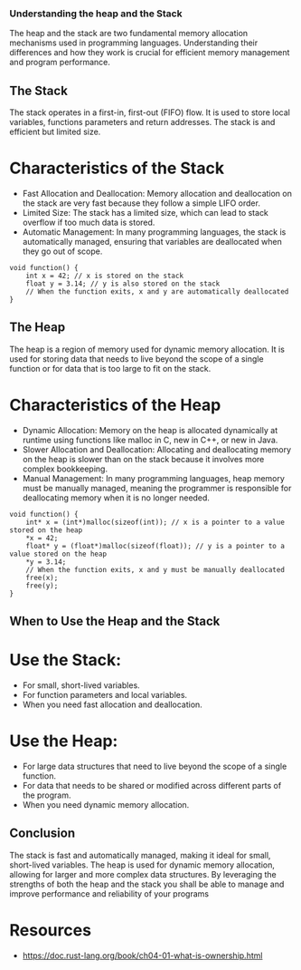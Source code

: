 ### Understanding the heap and the Stack

The heap and the stack are two fundamental memory allocation mechanisms used in programming languages. Understanding their differences and how they work is crucial for efficient memory management and program performance.

## The Stack 
The stack operates in a first-in, first-out (FIFO) flow.  It is used to store local variables, functions parameters and return addresses. The stack is and efficient but limited size.

# Characteristics of the Stack
- Fast Allocation and Deallocation: Memory allocation and deallocation on the stack are very fast because they follow a simple LIFO order.
- Limited Size: The stack has a limited size, which can lead to stack overflow if too much data is stored.
- Automatic Management: In many programming languages, the stack is automatically managed, ensuring that variables are deallocated when they go out of scope.

```
void function() {
    int x = 42; // x is stored on the stack
    float y = 3.14; // y is also stored on the stack
    // When the function exits, x and y are automatically deallocated
}
```
 
## The Heap 

The heap is a region of memory used for dynamic memory allocation. It is used for storing data that needs to live beyond the scope of a single function or for data that is too large to fit on the stack.

# Characteristics of the Heap

- Dynamic Allocation: Memory on the heap is allocated dynamically at runtime using functions like malloc in C, new in C++, or new in Java.
- Slower Allocation and Deallocation: Allocating and deallocating memory on the heap is slower than on the stack because it involves more complex bookkeeping.
- Manual Management: In many programming languages, heap memory must be manually managed, meaning the programmer is responsible for deallocating memory when it is no longer needed.

```
void function() {
    int* x = (int*)malloc(sizeof(int)); // x is a pointer to a value stored on the heap
    *x = 42;
    float* y = (float*)malloc(sizeof(float)); // y is a pointer to a value stored on the heap
    *y = 3.14;
    // When the function exits, x and y must be manually deallocated
    free(x);
    free(y);
}
```
## When to Use the Heap and the Stack
# Use the Stack:
- For small, short-lived variables.
- For function parameters and local variables.
- When you need fast allocation and deallocation.

# Use the Heap:

- For large data structures that need to live beyond the scope of a single function.
- For data that needs to be shared or modified across different parts of the program.
- When you need dynamic memory allocation.

## Conclusion 
The stack is fast and automatically managed, making it ideal for small, short-lived variables. The heap is used for dynamic memory allocation, allowing for larger and more complex data structures. By leveraging the strengths of both the heap and the stack you shall be able to manage and improve performance and reliability of your programs 


# Resources 
- https://doc.rust-lang.org/book/ch04-01-what-is-ownership.html